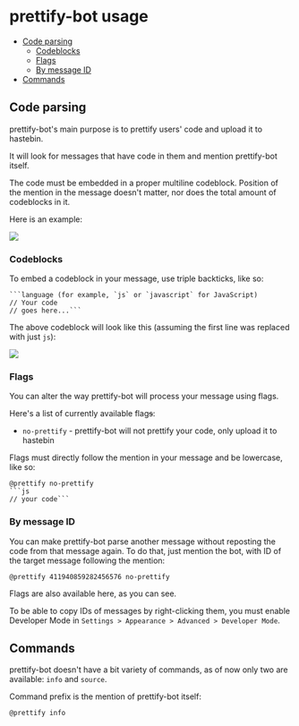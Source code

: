 # prettify-bot usage

* [Code parsing](#code-parsing)
  * [Codeblocks](#codeblocks)
  * [Flags](#flags)
  * [By message ID](#by-message-id)
* [Commands](#commands)

## Code parsing

prettify-bot's main purpose is to prettify users' code and upload it to hastebin.

It will look for messages that have code in them and mention prettify-bot itself.

The code must be embedded in a proper multiline codeblock. Position of the mention in the message doesn't matter, nor does the total amount of codeblocks in it.

Here is an example:

![](https://i.imgur.com/IbCUvv6.png)

### Codeblocks

To embed a codeblock in your message, use triple backticks, like so:

```
```language (for example, `js` or `javascript` for JavaScript)
// Your code
// goes here...```
```

The above codeblock will look like this (assuming the first line was replaced with just `js`):

![](https://i.imgur.com/SGM5rAa.png)

### Flags

You can alter the way prettify-bot will process your message using flags.

Here's a list of currently available flag~~s~~:

* `no-prettify` - prettify-bot will not prettify your code, only upload it to hastebin

Flags must directly follow the mention in your message and be lowercase, like so:

```
@prettify no-prettify
```js
// your code```
```

### By message ID

You can make prettify-bot parse another message without reposting the code from that message again. To do that, just mention the bot, with ID of the target message following the mention:

```
@prettify 411940859282456576 no-prettify
```

Flags are also available here, as you can see.

To be able to copy IDs of messages by right-clicking them, you must enable Developer Mode in `Settings > Appearance > Advanced > Developer Mode`.

## Commands

prettify-bot doesn't have a bit variety of commands, as of now only two are available: `info` and `source`.

Command prefix is the mention of prettify-bot itself:

```
@prettify info
```
